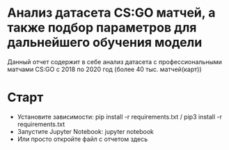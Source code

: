 # Анализ датасета CS:GO матчей, а также подбор параметров для дальнейшего обучения модели
Данный отчет содержит в себе анализ датасета с профессиональными матчами CS:GO с 2018 по 2020 год (более 40 тыс. матчей(карт))

# Старт
- Установите зависимости: pip install -r requirements.txt / pip3 install -r requirements.txt
- Запустите Jupyter Notebook: jupyter notebook
- Или просто откройте файл с отчетом здесь
